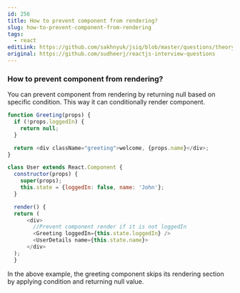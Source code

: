 ```yaml
---
id: 256
title: How to prevent component from rendering?
slug: how-to-prevent-component-from-rendering
tags:
  - react
editLink: https://github.com/sakhnyuk/jsiq/blob/master/questions/theory/react/256.md
original: https://github.com/sudheerj/reactjs-interview-questions
---
```


### How to prevent component from rendering?

You can prevent component from rendering by returning null based on specific condition. This way it can conditionally render component.

```javascript
function Greeting(props) {
  if (!props.loggedIn) {
    return null;
  }

  return <div className="greeting">welcome, {props.name}</div>;
}
```

```javascript
class User extends React.Component {
  constructor(props) {
    super(props);
    this.state = {loggedIn: false, name: 'John'};
  }

  render() {
  return (
      <div>
        //Prevent component render if it is not loggedIn
        <Greeting loggedIn={this.state.loggedIn} />
        <UserDetails name={this.state.name}>
      </div>
  );
  }
```

In the above example, the greeting component skips its rendering section by applying condition and returning null value.